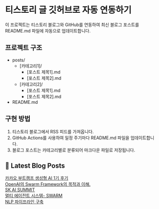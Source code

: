 
# 티스토리 글 깃허브로 자동 연동하기

이 프로젝트는 티스토리 블로그와 GitHub를 연동하여 최신 블로그 포스트를 README.md 파일에 자동으로 업데이트합니다.

## 프로젝트 구조

- posts/
  - [카테고리1]/
    - [포스트 제목1].md
    - [포스트 제목2].md
  - [카테고리2]/
    - [포스트 제목1].md
    - [포스트 제목2].md
- README.md

## 구현 방법

1. 티스토리 블로그에서 RSS 피드를 가져옵니다.
2. GitHub Actions를 사용하여 일정 주기마다 README.md 파일을 업데이트합니다.
3. 블로그 포스트는 카테고리별로 분류되어 마크다운 파일로 저장됩니다.

## 📕 Latest Blog Posts

<a href="https://eunmastudio.tistory.com/24">카카오 부트캠프 생성형 AI 1기 후기</a></br><a href="https://eunmastudio.tistory.com/23">OpenAI의 Swarm Framework의 목적과 이해.</a></br><a href="https://eunmastudio.tistory.com/22">SK AI SUMMIT</a></br><a href="https://eunmastudio.tistory.com/21">멀티 에이전트 시스템- SWARM</a></br><a href="https://eunmastudio.tistory.com/20">NLP 파이프라인 구축</a></br>